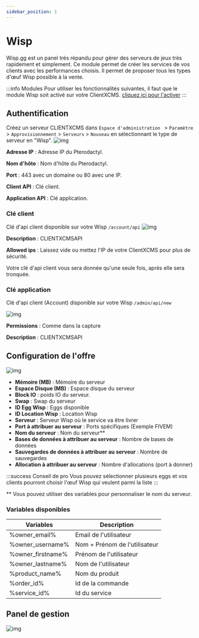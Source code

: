 ```yaml
---
sidebar_position: 1
---
```


# Wisp
Wisp.gg est un panel très répandu pour gérer des serveurs de jeux très rapidement et simplement. Ce module permet de créer les services de vos clients avec les performances choisis. Il permet de proposer tous les types d'œuf Wisp possible à la vente.

:::info Modules
Pour utiliser les fonctionnalités suivantes, il faut que le module Wisp soit activé sur votre ClientXCMS. [cliquez ici pour l'activer](../)
:::

## Authentification
Créez un serveur CLIENTXCMS dans `Espace d'administration ` > `Paramètre` > `Approvisionnement` > `Serveurs` > `Nouveau` en sélectionnant le type de serveur en "Wisp".
![img](/img/next_gen/extensions/modules/wisp/images_1.png)

**Adresse IP** : Adresse IP du Pterodactyl.

**Nom d'hôte** : Nom d'hôte du Pterodactyl.

**Port** : 443 avec un domaine ou 80 avec une IP.

**Client API** : Clé client.

**Application API** : Clé application.

### Clé client 

Clé d'api client disponible sur votre Wisp `/account/api`
![img](/img/next_gen/extensions/modules/wisp/images_2.png)

**Description** : CLIENTXCMSAPI

**Allowed ips** : Laissez vide ou mettez l'IP de votre ClientXCMS pour plus de sécurité.

Votre clé d'api client vous sera donnée qu'une seule fois, après elle sera tronquée.
### Clé application

Clé d'api client (Account) disponible sur votre Wisp `/admin/api/new`

![img](/img/next_gen/extensions/modules/wisp/images_3.png)

**Permissions** : Comme dans la capture

**Description** : CLIENTXCMSAPI

## Configuration de l'offre
![img](/img/next_gen/extensions/modules/wisp/images_4.png)
- **Mémoire (MB)** : Mémoire du serveur
- **Espace Disque (MB)** : Espace disque du serveur
- **Block IO** : poids IO du serveur.
- **Swap** : Swap du serveur
- **ID Egg Wisp** : Eggs disponible
- **ID Location Wisp** : Location Wisp
- **Serveur** : Serveur Wisp où le service va être livrer
- **Port à attribuer au serveur** : Ports spécifiques (Exemple FIVEM)
- **Nom du serveur** : Nom du serveur**
- **Bases de données à attribuer au serveur** : Nombre de bases de données
- **Sauvegardes de données à attribuer au serveur** : Nombre de sauvegardes
- **Allocation à attribuer au serveur** : Nombre d'allocations (port à donner)

:::success Conseil de pro
Vous pouvez sélectionner plusieurs eggs et vos clients pourront choisir l'œuf Wisp qui veulent parmi la liste
:::

** Vous pouvez utiliser des variables pour personnaliser le nom du serveur.

### Variables disponibles 

| Variables         | Description                   |
|-------------------|-------------------------------|
| %owner_email%     | Email de l'utilisateur        |
| %owner_username%  | Nom + Prénom de l'utilisateur |
| %owner_firstname% | Prénom de l'utilisateur       |
| %owner_lastname%  | Nom de l'utilisateur          |
| %product_name%    | Nom du produit                |
| %order_id%        | Id de la commande             |
| %service_id%      | Id du service                 |

## Panel de gestion
![img](/img/next_gen/extensions/modules/wisp/images_5.png)

